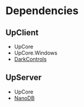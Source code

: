 # Dependencies

## UpClient

- UpCore
- UpCore.Windows
- [DarkControls](https://git.domi.re/Domi/DarkControls)

## UpServer

- UpCore
- [NanoDB](https://git.domi.re/Domi/NanoDB)
